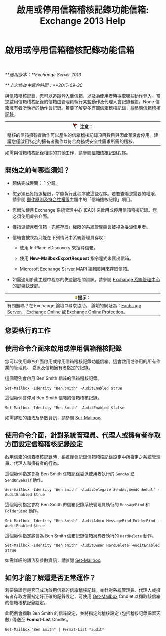 ﻿---
title: '啟用或停用信箱稽核記錄功能信箱: Exchange 2013 Help'
TOCTitle: 啟用或停用信箱稽核記錄功能信箱
ms:assetid: c4bbfd52-6196-49c7-8c31-777fbbee11f2
ms:mtpsurl: https://technet.microsoft.com/zh-tw/library/Ff461937(v=EXCHG.150)
ms:contentKeyID: 50474203
ms.date: 05/21/2018
mtps_version: v=EXCHG.150
ms.translationtype: MT
---

# 啟用或停用信箱稽核記錄功能信箱

 

_**適用版本：**Exchange Server 2013_

_**上次修改主題的時間：**2015-09-30_

與信箱稽核記錄，您可以追蹤登入至信箱，以及為使用者時採取哪些動作登入。當您啟用信箱稽核記錄的信箱由管理員執行某些動作及代理人會記錄預設。None 信箱擁有者所執行的動作會記錄。若要了解更多有關信箱稽核記錄，請參閱[信箱稽核記錄](mailbox-audit-logging-exchange-2013-help.md)。

<table>
<thead>
<tr class="header">
<th><img src="images/Dd876857.Caution(EXCHG.150).gif" title="注意" alt="注意" />注意：</th>
</tr>
</thead>
<tbody>
<tr class="odd">
<td>稽核的信箱擁有者動作可以產生的信箱稽核記錄項目數目與因此預設會停用。建議您僅啟用特定的擁有者動作以符合商務或安全性需求所需的稽核。</td>
</tr>
</tbody>
</table>


如需與信箱稽核記錄相關的其他工作，請參閱[信箱稽核記錄程序](mailbox-audit-logging-procedures-exchange-2013-help.md)。

## 開始之前有哪些須知？

  - 預估完成時間： 1 分鐘。

  - 您必須已獲指派權限，才能執行此程序或這些程序。若要查看您需要的權限，請參閱 [郵件原則及符合性權限](messaging-policy-and-compliance-permissions-exchange-2013-help.md)主題中的「信箱稽核記錄」項目。

  - 您無法使用 Exchange 系統管理中心 (EAC) 來啟用或停用信箱稽核記錄。您必須使用命令介面。

  - 獲指派使用者信箱「完整存取」權限的系統管理員會被視為委派使用者。

  - 信箱會被視為只能在下列情況中系統管理員存取：
    
      - 使用 In-Place eDiscovery 來搜尋信箱。
    
      - 使用 **New-MailboxExportRequest** 指令程式來匯出信箱。
    
      - Microsoft Exchange Server MAPI 編輯器用來存取信箱。

  - 如需適用於此主題中程序的快速鍵相關資訊，請參閱 [Exchange 系統管理中心的鍵盤快速鍵](keyboard-shortcuts-in-the-exchange-admin-center-exchange-online-protection-help.md)。

<table>
<thead>
<tr class="header">
<th><img src="images/Bb124558.tip(EXCHG.150).gif" title="提示" alt="提示" />提示：</th>
</tr>
</thead>
<tbody>
<tr class="odd">
<td>有問題嗎？在 Exchange 論壇中尋求協助。 論壇的網址為：<a href="https://go.microsoft.com/fwlink/p/?linkid=60612">Exchange Server</a>、 <a href="https://go.microsoft.com/fwlink/p/?linkid=267542">Exchange Online</a> 或 <a href="https://go.microsoft.com/fwlink/p/?linkid=285351">Exchange Online Protection</a>。</td>
</tr>
</tbody>
</table>


## 您要執行的工作

## 使用命令介面來啟用或停用信箱稽核記錄

您可以使用命令介面啟用或停用信箱稽核記錄功能信箱。這會啟用或停用的所有作業的管理員、 委派及信箱擁有者指定的記錄。

這個範例會啟用 Ben Smith 信箱的信箱稽核記錄。

    Set-Mailbox -Identity "Ben Smith" -AuditEnabled $true

這個範例會停用 Ben Smith 信箱的信箱稽核記錄。

    Set-Mailbox -Identity "Ben Smith" -AuditEnabled $false

如需詳細的語法及參數資訊，請參閱 [Set-Mailbox](https://technet.microsoft.com/zh-tw/library/bb123981\(v=exchg.150\))。

## 使用命令介面，針對系統管理員、代理人或擁有者存取方面設定信箱稽核記錄設定

啟用信箱的信箱稽核記錄時，系統僅會記錄信箱稽核記錄設定中所指定之系統管理員、代理人和擁有者的行為。

這個範例指定會為 Ben Smith 信箱記錄委派使用者執行的 `SendAs` 或 `SendOnBehalf` 動作。

    Set-Mailbox -Identity "Ben Smith" -AuditDelegate SendAs,SendOnBehalf -AuditEnabled $true

這個範例指定會為 Ben Smith 的信箱記錄系統管理員執行的 `MessageBind` 和 `FolderBind` 動作。

    Set-Mailbox -Identity "Ben Smith" -AuditAdmin MessageBind,FolderBind -AuditEnabled $true

這個範例指定將會為 Ben Smith 信箱記錄信箱擁有者執行的 `HardDelete` 動作。

    Set-Mailbox -Identity "Ben Smith" -AuditOwner HardDelete -AuditEnabled $true

如需詳細的語法及參數資訊，請參閱 [Set-Mailbox](https://technet.microsoft.com/zh-tw/library/bb123981\(v=exchg.150\))。

## 如何才能了解這是否正常運作？

若要驗證您是否已成功啟用信箱的信箱稽核記錄，並針對系統管理員、代理人或擁有者存取方面指定好正確的記錄設定，可使用 [Get-Mailbox](https://technet.microsoft.com/zh-tw/library/bb123685\(v=exchg.150\)) Cmdlet 以擷取該信箱的信箱稽核記錄設定。

此範例會擷取 Ben Smith 的信箱設定，並將指定的稽核設定 (包括稽核記錄保留天數) 傳送至 **Format-List** Cmdlet。

    Get-Mailbox "Ben Smith" | Format-List *audit*

